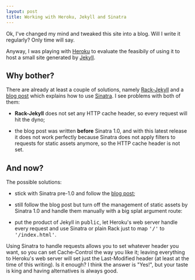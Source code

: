 ```yaml
---
layout: post
title: Working with Heroku, Jekyll and Sinatra
---
```

Ok, I've changed my mind and tweaked this site into a blog. Will I write it regularly? Only time will say.

Anyway, I was playing with [Heroku](http://heroku.com) to evaluate the feasibily of using it to host a small site generated by [Jekyll](http://github.com/mojombo/jekyll).

## Why bother?

There are already at least a couple of solutions, namely [Rack-Jekyll](http://github.com/bry4n/rack-jekyll) and a [blog post](http://jstorimer.com/2009/12/29/jekyll-on-heroku.html) which explains how to use [Sinatra](http//www.sinatrarb.com). I see problems with both of them:

* **Rack-Jekyll** does not set any HTTP cache header, so every request will hit the dyno;

* the blog post was written **before** Sinatra 1.0, and with this latest release it does not work perfectly because Sinatra does not apply filters to requests for static assets anymore, so the HTTP cache header is not set.

## And now?

The possible solutions:

* stick with Sinatra pre-1.0 and follow the [blog post](http://jstorimer.com/2009/12/29/jekyll-on-heroku.html);

* still follow the blog post but turn off the management of static assets by Sinatra 1.0 and handle them manually with a big splat argument route: <script src="http://gist.github.com/364420.js?file=config.ru"></script><script src="http://gist.github.com/364420.js?file=app.rb"></script>

* put the product of Jekyll in <tt>public</tt>, let Heroku's web server handle every request and use Sinatra or plain Rack just to map <tt>'/'</tt> to <tt>'/index.html'</tt>.

Using Sinatra to handle requests allows you to set whatever header you want, so you can set Cache-Control the way you like it; leaving everything to Heroku's web server will set just the Last-Modified header (at least at the time of this writing). Is it enough? I think the answer is "Yes!", but your taste is king and having alternatives is always good.
